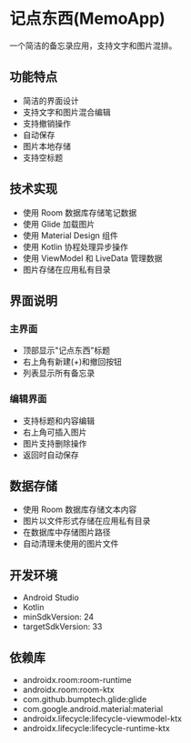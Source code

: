 # 记点东西(MemoApp)

一个简洁的备忘录应用，支持文字和图片混排。

## 功能特点

- 简洁的界面设计
- 支持文字和图片混合编辑
- 支持撤销操作
- 自动保存
- 图片本地存储
- 支持空标题

## 技术实现

- 使用 Room 数据库存储笔记数据
- 使用 Glide 加载图片
- 使用 Material Design 组件
- 使用 Kotlin 协程处理异步操作
- 使用 ViewModel 和 LiveData 管理数据
- 图片存储在应用私有目录

## 界面说明

### 主界面
- 顶部显示"记点东西"标题
- 右上角有新建(+)和撤回按钮
- 列表显示所有备忘录

### 编辑界面
- 支持标题和内容编辑
- 右上角可插入图片
- 图片支持删除操作
- 返回时自动保存

## 数据存储

- 使用 Room 数据库存储文本内容
- 图片以文件形式存储在应用私有目录
- 在数据库中存储图片路径
- 自动清理未使用的图片文件

## 开发环境

- Android Studio
- Kotlin
- minSdkVersion: 24
- targetSdkVersion: 33

## 依赖库

- androidx.room:room-runtime
- androidx.room:room-ktx
- com.github.bumptech.glide:glide
- com.google.android.material:material
- androidx.lifecycle:lifecycle-viewmodel-ktx
- androidx.lifecycle:lifecycle-runtime-ktx